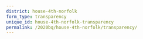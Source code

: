 ```yaml
---
district: house-4th-norfolk
form_type: transparency
unique_id: house-4th-norfolk-transparency
permalink: /2020bq/house-4th-norfolk/transparency/
---
```

